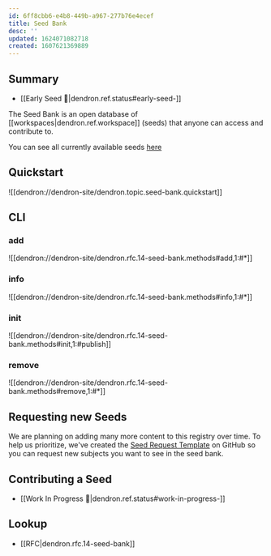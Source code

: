 ```yaml
---
id: 6ff8cbb6-e4b8-449b-a967-277b76e4ecef
title: Seed Bank
desc: ''
updated: 1624071082718
created: 1607621369889
---
```


## Summary
- [[Early Seed 🌱|dendron.ref.status#early-seed-]]

The Seed Bank is an open database of [[workspaces|dendron.ref.workspace]] (seeds) that anyone can access and contribute to. 

You can see all currently available seeds [here](https://github.com/dendronhq/dendron/blob/dev/packages/engine-server/src/seed/registry.ts#L8:L8)

## Quickstart
![[dendron://dendron-site/dendron.topic.seed-bank.quickstart]]

<!-- If you have a vault that you think would make a good addition to the seed bank, you can submit a vault by following the instructions below:

1. make sure your vault is pushed to a public git registry like github
2. make sure that your vault has a public `README.md` and `LICENSE.md` inside the vault
3. ping kevin on Discord or by email at [kevin@dendron.so](mailto:kevin@dendron.so) :)
 -->

## CLI

### add
![[dendron://dendron-site/dendron.rfc.14-seed-bank.methods#add,1:#*]]

### info
![[dendron://dendron-site/dendron.rfc.14-seed-bank.methods#info,1:#*]]

### init
![[dendron://dendron-site/dendron.rfc.14-seed-bank.methods#init,1:#publish]]

### remove
![[dendron://dendron-site/dendron.rfc.14-seed-bank.methods#remove,1:#*]]

## Requesting new Seeds

We are planning on adding many more content to this registry over time. To help us prioritize, we've 
created the [Seed Request Template](https://github.com/dendronhq/dendron/issues/new?assignees=&labels=&template=seed-request.md&title=) on GitHub so you can request new subjects you want to see in the seed bank.

## Contributing a Seed
- [[Work In Progress 🚧|dendron.ref.status#work-in-progress-]]

## Lookup
- [[RFC|dendron.rfc.14-seed-bank]]
